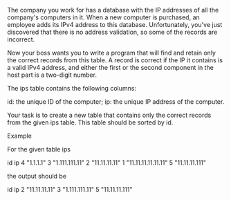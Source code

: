 The company you work for has a database with the IP addresses of all the company's computers in it. When a new computer is purchased, an employee adds its IPv4 address to this database. Unfortunately, you've just discovered that there is no address validation, so some of the records are incorrect.

Now your boss wants you to write a program that will find and retain only the correct records from this table. A record is correct if the IP it contains is a valid IPv4 address, and either the first or the second component in the host part is a two-digit number.

The ips table contains the following columns:

id: the unique ID of the computer;
ip: the unique IP address of the computer.

Your task is to create a new table that contains only the correct records from the given ips table. This table should be sorted by id.

Example

For the given table ips

id	ip
4	"1.1.1.1"
3	"1.111.111.11"
2	"11.11.11.11"
1	"11.11.11.11.11.11"
5	"11.11.11.111"

the output should be

id	ip
2	"11.11.11.11"
3	"1.111.111.11"
5	"11.11.11.111"
